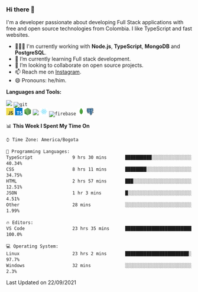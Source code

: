 ### Hi there 👋

I'm a developer passionate about developing Full Stack applications with free and open source technologies from Colombia. I like TypeScript and fast websites.

- 👨🏽‍💻 I'm currently working with **Node.js**, **TypeScript**, **MongoDB** and **PostgreSQL**.
- 🌱 I’m currently learning Full stack development.
- 🚀 I’m looking to collaborate on open source projects.
- 📫   Reach me on [Instagram](https://instagram.com/nexckycort).
- 😄  Pronouns: he/him.

**Languages and Tools:**  

<code><img height="20"  src="https://upload.wikimedia.org/wikipedia/commons/2/2d/Visual_Studio_Code_1.18_icon.svg"></code>
<code><img src="https://www.vectorlogo.zone/logos/git-scm/git-scm-icon.svg" alt="git" height="20"/> </code>
<code><img height="20" src="https://raw.githubusercontent.com/github/explore/80688e429a7d4ef2fca1e82350fe8e3517d3494d/topics/javascript/javascript.png"></code>
<code><img height="20" src="https://raw.githubusercontent.com/github/explore/80688e429a7d4ef2fca1e82350fe8e3517d3494d/topics/typescript/typescript.png"></code>
<code><img height="20" src="https://raw.githubusercontent.com/github/explore/80688e429a7d4ef2fca1e82350fe8e3517d3494d/topics/nodejs/nodejs.png"></code>
<code><img height="20" src="https://deno.land/logo.svg"></code>
<code><img height="20" src="https://raw.githubusercontent.com/github/explore/80688e429a7d4ef2fca1e82350fe8e3517d3494d/topics/react/react.png"></code>
<code><img src="https://www.vectorlogo.zone/logos/firebase/firebase-icon.svg" alt="firebase"  height="20"/></code>
<code><img src="https://raw.githubusercontent.com/devicons/devicon/master/icons/mongodb/mongodb-original.svg"  height="20"/></code>
<code><img src="https://raw.githubusercontent.com/devicons/devicon/master/icons/postgresql/postgresql-original.svg" height="20"/></code>

<!--START_SECTION:waka-->
📊 **This Week I Spent My Time On** 

```text
⌚︎ Time Zone: America/Bogota

💬 Programming Languages: 
TypeScript               9 hrs 30 mins       ██████████░░░░░░░░░░░░░░░   40.34% 
CSS                      8 hrs 11 mins       ████████░░░░░░░░░░░░░░░░░   34.75% 
HTML                     2 hrs 57 mins       ███░░░░░░░░░░░░░░░░░░░░░░   12.51% 
JSON                     1 hr 3 mins         █░░░░░░░░░░░░░░░░░░░░░░░░   4.51% 
Other                    28 mins             ░░░░░░░░░░░░░░░░░░░░░░░░░   1.99%

🔥 Editors: 
VS Code                  23 hrs 35 mins      █████████████████████████   100.0%

💻 Operating System: 
Linux                    23 hrs 2 mins       ████████████████████████░   97.7% 
Windows                  32 mins             ░░░░░░░░░░░░░░░░░░░░░░░░░   2.3%

```


 Last Updated on 22/09/2021
<!--END_SECTION:waka-->
